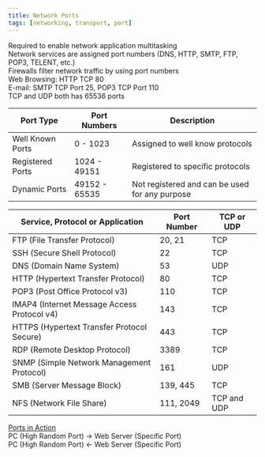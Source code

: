 ```yaml
---
title: Network Ports
tags: [networking, transport, port]
---
```


Required to enable network application multitasking  
Network services are assigned port numbers (DNS, HTTP, SMTP, FTP, POP3, TELENT, etc.)  
Firewalls filter network traffic by using port numbers  
Web Browsing: HTTP TCP 80  
E-mail: SMTP TCP Port 25, POP3 TCP Port 110  
TCP and UDP both has 65536 ports

| Port Type        | Port Numbers  | Description                                    |
| ---------------- | ------------- | ---------------------------------------------- |
| Well Known Ports | 0 - 1023      | Assigned to well know protocols                |
| Registered Ports | 1024 - 49151  | Registered to specific protocols               |
| Dynamic Ports    | 49152 - 65535 | Not registered and can be used for any purpose |

| Service, Protocol or Application            | Port Number | TCP or UDP  |
| ------------------------------------------- | ----------- | ----------- |
| FTP (File Transfer Protocol)                | 20, 21      | TCP         |
| SSH (Secure Shell Protocol)                 | 22          | TCP         |
| DNS (Domain Name System)                    | 53          | UDP         |
| HTTP (Hypertext Transfer Protocol)          | 80          | TCP         |
| POP3 (Post Office Protocol v3)              | 110         | TCP         |
| IMAP4 (Internet Message Access Protocol v4) | 143         | TCP         |
| HTTPS (Hypertext Transfer Protocol Secure)  | 443         | TCP         |
| RDP (Remote Desktop Protocol)               | 3389        | TCP         |
| SNMP (Simple Network Management Protocol)   | 161         | UDP         |
| SMB (Server Message Block)                  | 139, 445    | TCP         |
| NFS (Network File Share)                    | 111, 2049   | TCP and UDP |

<u>Ports in Action</u>  
PC (High Random Port) → Web Server (Specific Port)  
PC (High Random Port) ← Web Server (Specific Port)
